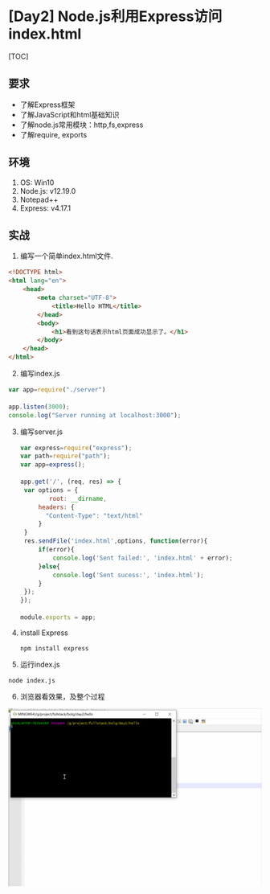 # [Day2] Node.js利用Express访问index.html

[TOC]

## 要求

- 了解Express框架
- 了解JavaScript和html基础知识
- 了解node.js常用模块：http,fs,express
- 了解require, exports

## 环境

1. OS: Win10
2. Node.js: v12.19.0
3. Notepad++
4. Express: v4.17.1

## 实战

1. 编写一个简单index.html文件.

```html
<!DOCTYPE html>
<html lang="en">
	<head>
		<meta charset="UTF-8">
			<title>Hello HTML</title>
		</head>
		<body>
			<h1>看到这句话表示html页面成功显示了。</h1>
		</body>
	</head>
</html>
```

2. 编写index.js

```javascript
var app=require("./server")

app.listen(3000);
console.log("Server running at localhost:3000");
```

3. 编写server.js

   ```javascript
   var express=require("express");
   var path=require("path");
   var app=express();
   
   app.get('/', (req, res) => {    
   	var options = {
           root: __dirname,    
   		headers: {
   		  "Content-Type": "text/html"
   		}
   	}
   	res.sendFile('index.html',options, function(error){
   		if(error){
   			console.log('Sent failed:', 'index.html' + error);
   		}else{
   			console.log('Sent sucess:', 'index.html');
   		}
   	});
   });
   
   module.exports = app;
   ```

4. install Express

   ```shell
   npm install express
   ```

5. 运行index.js

```shell
node index.js
```

6. 浏览器看效果，及整个过程

![Node.js利用express访问index.html](Node.js利用express访问index.html.gif)



